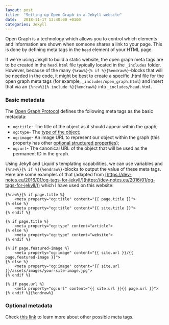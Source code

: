 ```yaml
---
layout: post
title:  "Setting up Open Graph in a Jekyll website"
date:   2018-11-17 13:40:00 +0100
categories: Jekyll
---
```


Open Graph is a technology which allows you to control which elements and information are shown when someone shares a link to your page. This is done by defining meta tags in the `head` element of your HTML page. 

If we're using Jekyll to build a static website, the open graph meta tags are to be created in the `head.html` file typically located in the `_includes` folder. However, because of the many `{%raw%}{% if %}{%endraw%}`-blocks that will be needed in the code, it might be best to create a specific .html file for the open graph meta tags (for example, `_includes/open_graph.html`) and insert that via an `{%raw%}{% include %}{%endraw%}` into `_includes/head.html`.

### Basic metadata ###

The [Open Graph Protocol](http://ogp.me "The Open Graph Protocol") defines the following meta tags as the basic metadata:

+ `og:title`- The title of the object as it should appear within the graph;
+ `og:type`- The [type of the object](http://ogp.me/#types);
+ `og:image`- An image URL to represent our object within the graph (this property has other [optional structured properties](http://ogp.me/#structured));
+ `og:url`- The canonical URL of the object that will be used as the permanent ID in the graph.

Using Jekyll and Liquid's templating capabilities, we can use variables and `{%raw%}{% if %}{%endraw%}`-blocks to output the value of these meta tags. Here are some examples of that (adapted from [https://dev-notes.eu/2016/01/og-tags-for-jekyll/](https://dev-notes.eu/2016/01/og-tags-for-jekyll/)) which I have used on this website:

```
{%raw%}{% if page.title %}
    <meta property="og:title" content="{{ page.title }}">
{% else %}
    <meta property="og:title" content="{{ site.title }}">
{% endif %}

{% if page.title %}
    <meta property="og:type" content="article">
{% else %}
    <meta property="og:type" content="website">
{% endif %}

{% if page.featured-image %}
    <meta property="og:image" content="{{ site.url }}/{{ page.featured-image }}">
{% else %}
    <meta property="og:image" content="{{ site.url }}/assets/images/your-site-image.jpg">
{% endif %}

{% if page.url %}
    <meta property="og:url" content="{{ site.url }}{{ page.url }}">
{% endif %}{%endraw%}
```

### Optional metadata ###

Check [this link](http://ogp.me/#optional) to learn more about other possible meta tags.
